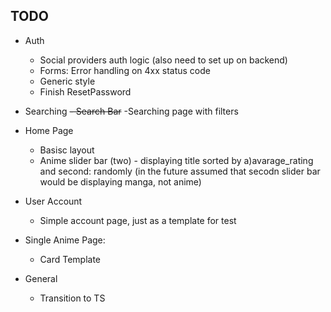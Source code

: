 ## TODO
  - Auth
	- Social providers auth logic (also need to set up on backend)
	- Forms: Error handling on 4xx status code
	- Generic style
	- Finish ResetPassword

- Searching
	~~- Search Bar~~
	-Searching page with filters

 - Home Page
	- Basisc layout
	- Anime slider bar (two) - displaying title sorted by a)avarage_rating and second: randomly (in the future assumed that secodn slider bar would be displaying manga, not anime)

- User Account
	-  Simple account page, just as a template for test

- Single Anime Page:
	- Card Template

- General 
	-  Transition to TS